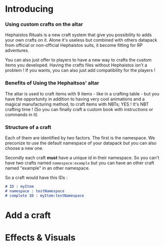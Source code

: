 # Introducing
### Using custom crafts on the altar
Hephaistos Rituals is a new craft system that give you possibility to adds your own crafts on it. Alone it's useless but combined with others datapack from official or non-official Hephaistos suits, it become fitting for RP adventures.

You can also just offer to players to have a new way to crafts the custom items you developed. Having the crafts files without Hephaistos isn't a problem ! If you wants, you can also just add compatibility for the players !

### Benefits of Using the Hephaitsos' altar
The altar is used to craft items with 9 items - like in a crafting table - but you have the opportunity in addition to having very cool animations and a magical manufacturing method, to craft items with NBTs; YES ! It's NBT crafting time ! (So you can finally craft a custom book with instructions or commands in it)

### Structure of a craft
Each of them are identified by two factors. The first is the namespace. We preconize to use the default namespace of your datapack but you can also choose a new one.

Secondly each craft **must** have a unique id in their namespace. So you can't have two crafts named `namespace:example` but you can have an other craft named "example" in an other namespace.

So a craft would have this IDs :
```md
# ID : myItem
# namespace : testNamespace
# complete ID : myItem:testNamespace
```



# Add a craft


# Effects & Visuals